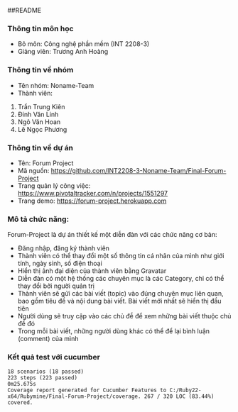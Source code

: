 ##README

### Thông tin môn học
* Bô môn: Công nghệ phần mềm (INT 2208-3)
* Giảng viên: Trương Anh Hoàng

### Thông tin về nhóm
* Tên nhóm: Noname-Team
* Thành viên:
1.	Trần Trung Kiên
2.	Đinh Văn Linh
3.	Ngô Văn Hoan
4.	Lê Ngọc Phương

### Thông tin về dự án
* Tên: Forum Project
*	Mã nguồn:  https://github.com/INT2208-3-Noname-Team/Final-Forum-Project
*	Trang quản lý công việc: https://www.pivotaltracker.com/n/projects/1551297
*	Trang demo: https://forum-project.herokuapp.com

###	Mô tả chức năng:
Forum-Project là dự án thiết kế một diễn đàn với các chức năng cơ bản:
-	Đăng nhập, đăng ký thành viên
-	Thành viên có thể thay đổi một số thông tin cá nhân của mình như giới tính, ngày sinh, số điện thoại
-	Hiển thị ảnh đại diện của thành viên bằng Gravatar
-	Diễn đàn có một hệ thống các chuyên mục là các Category, chỉ có thể thay đổi bởi người quản trị
-	Thành viên sẽ gửi các bài viết (topic) vào đúng chuyên mục liên quan, bao gồm tiêu đề và nội dung bài viết. Bài viết mới nhất sẽ hiển thị đầu tiên
-	Người dùng sẽ truy cập vào các chủ đề để xem những bài viết thuộc chủ đề đó
-	Trong mỗi bài viết, những người dùng khác có thể để lại bình luận (comment) của mình

### Kết quả test với cucumber
```
18 scenarios (18 passed)
223 steps (223 passed)
0m25.675s
Coverage report generated for Cucumber Features to C:/Ruby22-x64/Rubymine/Final-Forum-Project/coverage. 267 / 320 LOC (83.44%) covered.
```
